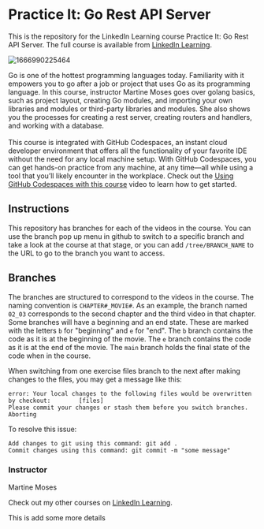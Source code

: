# Practice It: Go Rest API Server 
This is the repository for the LinkedIn Learning course Practice It: Go Rest API Server. The full course is available from [LinkedIn Learning][lil-course-url].

![1666990225464](https://user-images.githubusercontent.com/28540243/200746437-b6b51725-fa2d-4f87-bb14-7342c04fa810.jpeg)

Go is one of the hottest programming languages today. Familiarity with it empowers you to go after a job or project that uses Go as its programming language. In this course, instructor Martine Moses goes over golang basics, such as project layout, creating Go modules, and importing your own libraries and modules or third-party libraries and modules. She also shows you the processes for creating a rest server, creating routers and handlers, and working with a database.<br><br>This course is integrated with GitHub Codespaces, an instant cloud developer environment that offers all the functionality of your favorite IDE without the need for any local machine setup. With GitHub Codespaces, you can get hands-on practice from any machine, at any time—all while using a tool that you’ll likely encounter in the workplace. Check out the [Using GitHub Codespaces with this course][gcs-video-url] video to learn how to get started.

## Instructions
This repository has branches for each of the videos in the course. You can use the branch pop up menu in github to switch to a specific branch and take a look at the course at that stage, or you can add `/tree/BRANCH_NAME` to the URL to go to the branch you want to access.

## Branches
The branches are structured to correspond to the videos in the course. The naming convention is `CHAPTER#_MOVIE#`. As an example, the branch named `02_03` corresponds to the second chapter and the third video in that chapter. 
Some branches will have a beginning and an end state. These are marked with the letters `b` for "beginning" and `e` for "end". The `b` branch contains the code as it is at the beginning of the movie. The `e` branch contains the code as it is at the end of the movie. The `main` branch holds the final state of the code when in the course.

When switching from one exercise files branch to the next after making changes to the files, you may get a message like this:

    error: Your local changes to the following files would be overwritten by checkout:        [files]
    Please commit your changes or stash them before you switch branches.
    Aborting

To resolve this issue:
	
    Add changes to git using this command: git add .
	Commit changes using this command: git commit -m "some message"

### Instructor

Martine Moses

Check out my other courses on [LinkedIn Learning](https://www.linkedin.com/learning/instructors/martine-moses?u=104).

[lil-course-url]: https://www.linkedin.com/learning/practice-it-go-rest-api-server
[lil-thumbnail-url]: https://media.licdn.com/dms/image/D560DAQFftIF8plC-fw/learning-public-crop_675_1200/0/1666990225464?e=1667952000&v=beta&t=2aHlb2hbcoPPM5QUU6UXTzyt9D9rs-t6I9qq62HlmXw
[gcs-video-url]: https://www.linkedin.com/learning/practice-it-go-rest-api-server/using-github-codespaces-with-this-course

This is add some more details
